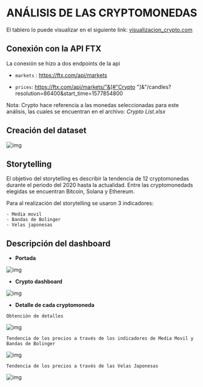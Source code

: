 
# <center> ****ANÁLISIS DE LAS CRYPTOMONEDAS**** </center>

El tablero lo puede visualizar en el siguiente link: [visualizacion_crypto.com ](https://app.powerbi.com/view?r=eyJrIjoiMGNmZjBlNDUtMDExNi00N2FjLTlmNjgtOTAwZDU5YWExYmEwIiwidCI6IjBlMGNiMDYwLTA5YWQtNDlmNS1hMDA1LTY4YjliNDlhYTFmNiIsImMiOjR9) 

## **Conexión con la API FTX**
 La conexión se hizo a dos endpoints de la api

 - `markets` : https://ftx.com/api/markets

 - `prices`: https://ftx.com/api/markets/"&[#"Crypto "]&"/candles?resolution=86400&start_time=1577854800

 Nota: Crypto hace referencia a las monedas seleccionadas para este análisis, las cuales se encuentran en el archivo: *Crypto List.xlsx*

  
## **Creación del dataset**

![img](https://i.imgur.com/sRzgRZ5.jpg)


## **Storytelling**

El objetivo del storytelling es describir la tendencia de 12 cryptomonedas durante el periodo del 2020 hasta la actualidad. Entre las cryptomonedads elegidas se encuentran Bitcoin, Solana y Ethereum.

Para al realización del storytelling se usaron 3 indicadores:

    - Media movil       
    - Bandas de Bolinger
    - Velas japonesas

## **Descripción del dashboard**

- **Portada**

![img](https://i.imgur.com/NY5U875.jpg)

- **Crypto dashboard**

![img](https://i.imgur.com/hltFm1g.jpg)

- **Detalle de cada cryptomoneda**

`Obtención de detalles`

![img](https://i.imgur.com/RGazUNR.jpg)

`Tendencia de los precios a través de los indicadores de Media Movil y Bandas de Bolinger`

![img](https://i.imgur.com/fbfHT89.jpg)

`Tendencia de los precios a través de las Velas Japonesas`

![img](https://i.imgur.com/J5HHCOM.jpg)
